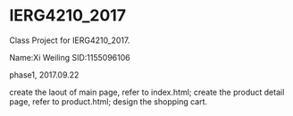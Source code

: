 # IERG4210_2017
Class Project for IERG4210_2017.

Name:Xi Weiling 
SID:1155096106


phase1, 2017.09.22

create the laout of main page, refer to index.html;
create the product detail page, refer to product.html;
design the shopping cart.
